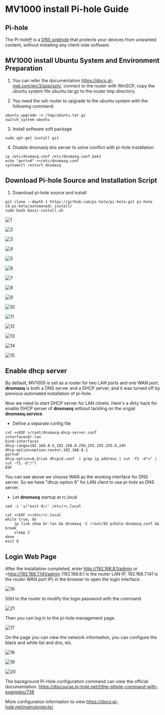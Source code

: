 # MV1000 install Pi-hole Guide

## Pi-hole

The Pi-hole[®](https://pi-hole.net/trademark-rules-and-brand-guidelines/) is a [DNS sinkhole](https://en.wikipedia.org/wiki/DNS_Sinkhole) that protects your devices from unwanted content, without installing any client-side software.

## MV1000 install Ubuntu System and Environment Preparation

1. You can refer the documentation
   <https://docs.gl-inet.com/en/3/app/ssh/>,
   connect to the router with WinSCP, copy the ubuntu system file ubuntu.tar.gz to
   the router tmp directory.

2. You need the ssh router to upgrade to the ubuntu system with the following command:
```
ubuntu_upgrade -n /tmp/ubuntu.tar.gz 
switch_system ubuntu
```
3. Install software soft package
```
sudo apt-get install git
```

4. Disable dnsmasq dns server to solve conflict with pi-hole installation
```
cp /etc/dnsmasq.conf /etc/dnsmasq.conf.bak1
echo "port=0" >>/etc/dnsmasq.conf
systemctl restart dnsmasq
```

## Download Pi-hole Source and Installation Script

1. Download pi-hole source and install
```
git clone --depth 1 https://github.com/pi-hole/pi-hole.git pi-hole
cd pi-hole/automated\ install/
sudo bash basic-install.sh
```
![1](images/1.png)

![2](images/2.png)

![3](images/3.png)

![4](images/4.png)

![5](images/5.png)

![6](images/6.png)

![7](images/7.png)

![8](images/8.png)

![9](images/9.png)

![10](images/10.png)

![11](images/11.png)

![12](images/12.png)

![13](images/13.png)

![14](images/14.png)

![15](images/15.png)

## Enable dhcp server
By default, MV1000 is set as a router for two LAN ports and one WAN port. **dnsmasq** is both a DNS server and a DHCP server, and it was turned off by previous automated installation of pi-hole.

Now we need to start DHCP server for LAN clinets. Here's a dirty hack for enable DHCP server of **dnsmasq** without tackling on the origial **dnsmasq.service**.

- Define a separate config file
```
cat <<EOF >/root/dnsmasq-dncp-server.conf
interface=br-lan
bind-interfaces
dhcp-range=192.168.8.5,192.168.8.250,255.255.255.0,24h
dhcp-option=option:router,192.168.8.1
port=0
dhcp-option=6,$(cat dhcpcd.conf  | grep ip_address | cut -f2 -d"=" | cut -f1 -d"/")
EOF
```
You can see above we choose WAN as the working interface for DNS server. So we have "dhcp-option 6" for LAN client to use pi-hole as DNS server.


- Let **dnsmasq** startup at rc.local
```
sed -i 's/^exit 0//' /etc/rc.local

cat <<EOF >>/etc/rc.local
while true; do
	ip link show br-lan && dnsmasq -C /root/02-pihole-dnsmasq.conf && break
	sleep 2
done
exit 0
```


## Login Web Page

After the installation completed, enter http://192.168.8.1/admin or <http://192.168.7.141/admin (192.168.8.1 is the router LAN IP, 192.168.7.141 is the router WAN port IP) in the browser to open the login interface.

![16](images/16.png)

SSH to the router to modify the login password with the command

![21](images/21.png)

Then you can log in to the pi-hole management page.

![17](images/17.png)

On the page you can view the network information, you can configure the black and white list and dns, etc.

![18](images/18.png)

![19](images/19.png)

![20](images/20.png)

The background Pi-Hole configuration command can view the official documentation. <https://discourse.pi-hole.net/t/the-pihole-command-with-examples/738>

More configuration information to view <https://docs.pi-hole.net/main/projects/>

